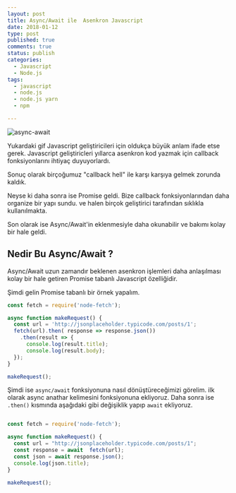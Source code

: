 ```yaml
---
layout: post
title: Async/Await ile  Asenkron Javascript 
date: 2018-01-12
type: post
published: true
comments: true
status: publish
categories:
  - Javascript
  - Node.js
tags:
  - javascript
  - node.js
  - node.js yarn
  - npm

---
```


![async-await](https://www.bram.us/wordpress/wp-content/uploads/2017/05/js-callbacks-promises-asyncawait.gif)

Yukardaki gif  Javascript geliştiricileri için oldukça büyük anlam ifade etse gerek. Javascript geliştiricleri yıllarca  asenkron kod yazmak için callback fonksiyonlarını ihtiyaç duyuyorlardı.

Sonuç olarak  birçoğumuz  "callback hell" ile karşı karşıya gelmek zorunda kaldık. 

Neyse ki daha sonra ise Promise geldi. Bize callback fonksiyonlarından daha organize bir yapı sundu. ve halen birçok geliştirici tarafından sıklıkla kullanılmakta.

 Son olarak ise Async/Await'in eklenmesiyle daha okunabilir ve bakımı kolay bir hale geldi.


## Nedir Bu  Async/Await ?
Async/Await  uzun zamandır beklenen asenkron işlemleri daha anlaşılması kolay bir hale getiren Promise tabanlı Javascript özelliğidir.

Şimdi gelin Promise tabanlı bir örnek yapalım.

```javascript
const fetch = require('node-fetch');

async function makeRequest() {
  const url = 'http://jsonplaceholder.typicode.com/posts/1';
  fetch(url).then( response => response.json())
    .then(result => {
      console.log(result.title); 
      console.log(result.body); 
  });
}

makeRequest();

```
Şimdi ise ``` async/await ``` fonksiyonuna nasıl dönüştüreceğimizi görelim. ilk olarak async anathar kelimesini fonksiyonuna ekliyoruz.
Daha sonra ise ```.then()``` kısmında aşağıdaki gibi değişiklik yapıp ``` await ``` ekliyoruz.

```javascript

const fetch = require('node-fetch');

async function makeRequest() {
  const url = "http://jsonplaceholder.typicode.com/posts/1";
  const response = await  fetch(url);
  const json = await response.json();
  console.log(json.title);
}

makeRequest();

```








